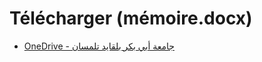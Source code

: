  
# Télécharger (mémoire.docx)

* [OneDrive - جامعة أبي بكر بلقايد تلمسان](https://uabt-my.sharepoint.com/:w:/g/personal/lahcene_nouali_univ-tlemcen_dz/ER51esooQ4pGgFro3XXShd8BxxqFIlpEgbCLsX2Qj8UDfQ?e=uSKOZr)

